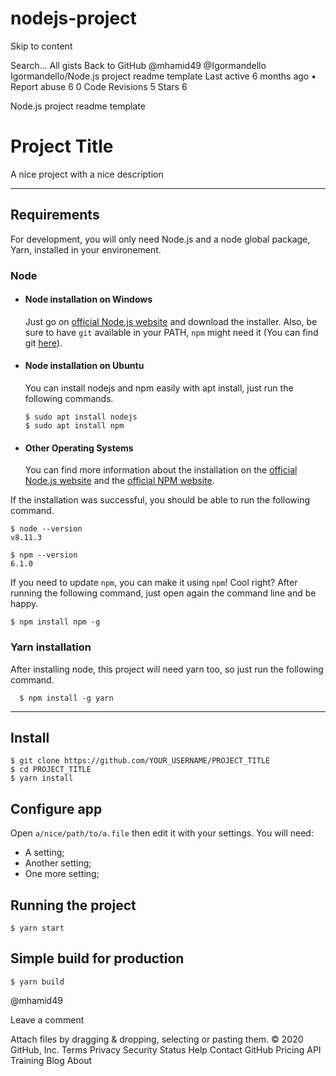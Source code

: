 # nodejs-project

Skip to content
 
Search…
All gists
Back to GitHub
@mhamid49 
@Igormandello Igormandello/Node.js project readme template
Last active 6 months ago • Report abuse
6
0
 Code Revisions 5 Stars 6
<script src="https://gist.github.com/Igormandello/57d57ee9a9f32a5414009cbe191db432.js"></script>
  
 Node.js project readme template
# Project Title

A nice project with a nice description

---
## Requirements

For development, you will only need Node.js and a node global package, Yarn, installed in your environement.

### Node
- #### Node installation on Windows

  Just go on [official Node.js website](https://nodejs.org/) and download the installer.
Also, be sure to have `git` available in your PATH, `npm` might need it (You can find git [here](https://git-scm.com/)).

- #### Node installation on Ubuntu

  You can install nodejs and npm easily with apt install, just run the following commands.

      $ sudo apt install nodejs
      $ sudo apt install npm

- #### Other Operating Systems
  You can find more information about the installation on the [official Node.js website](https://nodejs.org/) and the [official NPM website](https://npmjs.org/).

If the installation was successful, you should be able to run the following command.

    $ node --version
    v8.11.3

    $ npm --version
    6.1.0

If you need to update `npm`, you can make it using `npm`! Cool right? After running the following command, just open again the command line and be happy.

    $ npm install npm -g

###
### Yarn installation
  After installing node, this project will need yarn too, so just run the following command.

      $ npm install -g yarn

---

## Install

    $ git clone https://github.com/YOUR_USERNAME/PROJECT_TITLE
    $ cd PROJECT_TITLE
    $ yarn install

## Configure app

Open `a/nice/path/to/a.file` then edit it with your settings. You will need:

- A setting;
- Another setting;
- One more setting;

## Running the project

    $ yarn start

## Simple build for production

    $ yarn build
@mhamid49
 
Leave a comment

Attach files by dragging & dropping, selecting or pasting them.
© 2020 GitHub, Inc.
Terms
Privacy
Security
Status
Help
Contact GitHub
Pricing
API
Training
Blog
About
